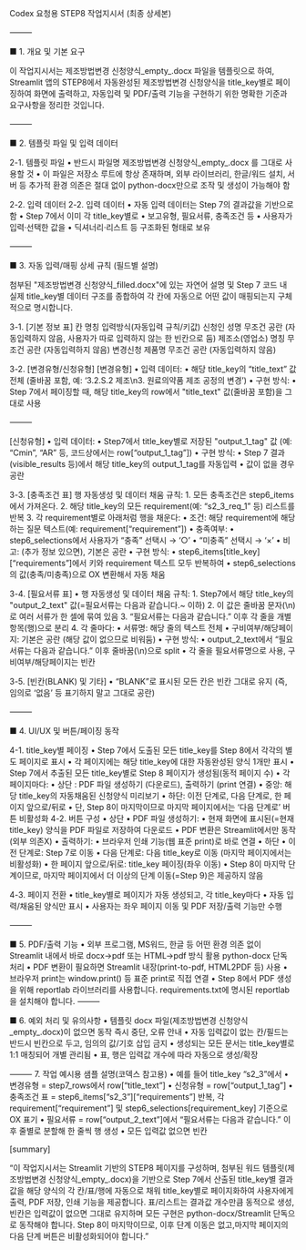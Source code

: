 Codex 요청용 STEP8 작업지시서 (최종 상세본)

⸻

■ 1. 개요 및 기본 요구

이 작업지시서는 제조방법변경 신청양식_empty_.docx 파일을 템플릿으로 하여,
Streamlit 앱의 STEP8에서 자동완성된 제조방법변경 신청양식을
title_key별로 페이징하여 화면에 출력하고,
자동입력 및 PDF/출력 기능을 구현하기 위한 명확한 기준과 요구사항을 정리한 것입니다.

⸻

■ 2. 템플릿 파일 및 입력 데이터

2-1. 템플릿 파일
	•	반드시 파일명 제조방법변경 신청양식_empty_.docx 를 그대로 사용할 것
	•	이 파일은 저장소 루트에 항상 존재하며,
외부 라이브러리, 한글/워드 설치, 서버 등 추가적 환경 의존은 절대 없이
python-docx만으로 조작 및 생성이 가능해야 함

2-2. 입력 데이터
2-2. 입력 데이터
	•	자동 입력 데이터는 Step 7의 결과값을 기반으로 함
	•	Step 7에서 이미 각 title_key별로
	•	보고유형, 필요서류, 충족조건 등
	•	사용자가 입력·선택한 값을
	•	딕셔너리·리스트 등 구조화된 형태로 보유

⸻

■ 3. 자동 입력/매핑 상세 규칙 (필드별 설명)

첨부된 "제조방법변경 신청양식_filled.docx"에 있는 자연어 설명 및
Step 7 코드 내 실제 title_key별 데이터 구조를 종합하여
각 칸에 자동으로 어떤 값이 매핑되는지 구체적으로 명시합니다.

3-1. [기본 정보 표]
칸 명칭	입력방식(자동입력 규칙/키값)
신청인 성명	무조건 공란 (자동입력하지 않음, 사용자가 따로 입력하지 않는 한 빈칸으로 둠)
제조소(영업소) 명칭	무조건 공란 (자동입력하지 않음)
변경신청 제품명	무조건 공란 (자동입력하지 않음)

3-2. [변경유형/신청유형]
[변경유형]
	•	입력 데이터:
	•	해당 title_key의 “title_text” 값 전체
(줄바꿈 포함, 예: ‘3.2.S.2 제조\n3. 원료의약품 제조 공정의 변경’)
	•	구현 방식:
	•	Step 7에서 페이징할 때, 해당 title_key의 row에서
"title_text" 값(줄바꿈 포함)을 그대로 사용

⸻

[신청유형]
	•	입력 데이터:
	•	Step7에서 title_key별로 저장된
"output_1_tag" 값 (예: “Cmin”, “AR” 등, 코드상에서는 row[“output_1_tag”])
	•	구현 방식:
	•	Step 7 결과(visible_results 등)에서 해당 title_key의 output_1_tag를 자동입력
	•	값이 없을 경우 공란

3-3. [충족조건 표]
행 자동생성 및 데이터 채움 규칙:
	1.	모든 충족조건은 step6_items에서 가져온다.
	2.	해당 title_key의 모든 requirement(예: “s2_3_req_1” 등) 리스트를 반복
	3.	각 requirement별로 아래처럼 행을 채운다:
	•	조건: 해당 requirement에 해당하는 질문 텍스트(예: requirement[“requirement”])
	•	충족여부:
	•	step6_selections에서 사용자가 “충족” 선택시 → ‘○’
	•	“미충족” 선택시 → ‘×’
	•	비고: (추가 정보 있으면), 기본은 공란
	•	구현 방식:
	•	step6_items[title_key][“requirements”]에서 키와 requirement 텍스트 모두 반복하여
	•	step6_selections의 값(충족/미충족)으로 OX 변환해서 자동 채움

3-4. [필요서류 표]
	•	행 자동생성 및 데이터 채움 규칙:
	1.	Step7에서 해당 title_key의 "output_2_text" 값(=필요서류는 다음과 같습니다.~ 이하)
	2.	이 값은 줄바꿈 문자(\n)로 여러 서류가 한 셀에 묶여 있음
	3.	“필요서류는 다음과 같습니다.” 이후 각 줄을 개별 항목(행)으로 분리
	4.	각 줄마다:
	•	서류명: 해당 줄의 텍스트 전체
	•	구비여부/해당페이지: 기본은 공란 (해당 값이 없으므로 비워둠)
	•	구현 방식:
	•	output_2_text에서 “필요서류는 다음과 같습니다.” 이후 줄바꿈(\n)으로 split
	•	각 줄을 필요서류명으로 사용, 구비여부/해당페이지는 빈칸

3-5. [빈칸(BLANK) 및 기타]
	•	“BLANK”로 표시된 모든 칸은 빈칸 그대로 유지
(즉, 임의로 ‘없음’ 등 표기하지 말고 그대로 공란)

⸻

■ 4. UI/UX 및 버튼/페이징 동작

4-1. title_key별 페이징
	•	Step 7에서 도출된 모든 title_key를
Step 8에서 각각의 별도 페이지로 표시
	•	각 페이지에는 해당 title_key에 대한 자동완성된 양식 1개만 표시
•	Step 7에서 추출된 모든 title_key별로 Step 8 페이지가 생성됨(동적 페이지 수)
	•	각 페이지마다:
	•	상단 : PDF 파일 생성하기 (다운로드), 출력하기 (print 연결)
	•	중앙: 해당 title_key의 자동채움된 신청양식 미리보기
	•	하단: 이전 단계로, 다음 단계로, 한 페이지 앞으로/뒤로
	•	단, Step 8이 마지막이므로 마지막 페이지에서는 ‘다음 단계로’ 버튼 비활성화
4-2. 버튼 구성
	•	상단
	•	PDF 파일 생성하기:
	•	현재 화면에 표시된(=현재 title_key) 양식을 PDF 파일로 저장하여 다운로드
	•	PDF 변환은 Streamlit에서만 동작(외부 의존X)
	•	출력하기:
	•	브라우저 인쇄 기능(웹 표준 print)로 바로 연결
	•	하단
	•	이전 단계로: Step 7로 이동
	•	다음 단계로: 다음 title_key로 이동 (마지막 페이지에서는 비활성화)
	•	한 페이지 앞으로/뒤로: title_key 페이징(좌우 이동)
	•	Step 8이 마지막 단계이므로, 마지막 페이지에서 더 이상의 단계 이동(=Step 9)은 제공하지 않음

4-3. 페이지 전환
	•	title_key별로 페이지가 자동 생성되고, 각 title_key마다
	•	자동 입력/채움된 양식만 표시
	•	사용자는 좌우 페이지 이동 및 PDF 저장/출력 기능만 수행

⸻

■ 5. PDF/출력 기능
	•	외부 프로그램, MS워드, 한글 등 어떤 환경 의존 없이 Streamlit 내에서 바로 docx→pdf 또는 
HTML→pdf 방식 활용 python-docx 단독 처리
	•	PDF 변환이 필요하면 Streamlit 내장(print-to-pdf, HTML2PDF 등) 사용
	•	브라우저 print는 window.print() 등 표준 print로 직접 연결
	•	Step 8에서 PDF 생성을 위해 reportlab 라이브러리를 사용합니다. requirements.txt에 명시된 reportlab을 설치해야 합니다.
⸻

■ 6. 예외 처리 및 유의사항
	•	템플릿 docx 파일(제조방법변경 신청양식_empty_.docx)이 없으면 동작 즉시 중단, 오류 안내
	•	자동 입력값이 없는 칸/필드는 반드시 빈칸으로 두고, 임의의 값/기호 삽입 금지
	•	생성되는 모든 문서는 title_key별로 1:1 매칭되어 개별 관리됨
	•	표, 행은 입력값 개수에 따라 자동으로 생성/확장

⸻
7. 작업 예시용 샘플 설명(코덱스 참고용)
	•	예를 들어 title_key “s2_3”에서
	•	변경유형 = step7_rows에서 row[“title_text”]
	•	신청유형 = row[“output_1_tag”]
	•	충족조건 표 = step6_items[“s2_3”][“requirements”] 반복,
각 requirement[“requirement”] 및 step6_selections[requirement_key] 기준으로 OX 표기
	•	필요서류 = row[“output_2_text”]에서 “필요서류는 다음과 같습니다.” 이후 줄별로 분할해 한 줄씩 행 생성
	•	모든 입력값 없으면 빈칸


[summary]

“이 작업지시서는 Streamlit 기반의 STEP8 페이지를 구성하며,
첨부된 워드 템플릿(제조방법변경 신청양식_empty_.docx)을 기반으로
Step 7에서 산출된 title_key별 결과값을 해당 양식의 각 칸/표/행에 자동으로 채워
title_key별로 페이지화하여 사용자에게 출력, PDF 저장, 인쇄 기능을 제공합니다.
표/리스트는 결과값 개수만큼 동적으로 생성, 빈칸은 입력값이 없으면 그대로 유지하며
모든 구현은 python-docx/Streamlit 단독으로 동작해야 합니다.
Step 8이 마지막이므로, 이후 단계 이동은 없고,마지막 페이지의 다음 단계 버튼은 비활성화되어야 합니다.”
